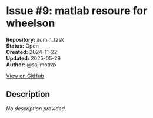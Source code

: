 # Issue #9: matlab resoure for wheelson

**Repository:** admin_task  
**Status:** Open  
**Created:** 2024-11-22  
**Updated:** 2025-05-29  
**Author:** @sajimotrax  

[View on GitHub](https://github.com/Simtestlab/admin_task/issues/9)

## Description

*No description provided.*